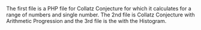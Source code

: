 The first file is a PHP file for Collatz Conjecture for which it calculates for a range of numbers and single number. The 2nd file is Collatz Conjecture with Arithmetic Progression and the 3rd file is the with the Histogram.
